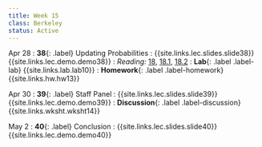 ```yaml
---
title: Week 15
class: Berkeley
status: Active
---
```


Apr 28
: **38**{: .label} Updating Probabilities
    : {{site.links.lec.slides.slide38}} {{site.links.lec.demo.demo38}}
: _Reading:_ [18](https://inferentialthinking.com/chapters/18/Updating_Predictions.html), [18.1](https://inferentialthinking.com/chapters/18/1/More_Likely_than_Not_Binary_Classifier.html), [18.2](https://inferentialthinking.com/chapters/18/2/Making_Decisions.html)
: **Lab**{: .label .label-lab} {{site.links.lab.lab10}} <!-- (Due 12/6) -->
: **Homework**{: .label .label-homework} {{site.links.hw.hw13}} <!-- (Due 12/8) -->

Apr 30
: **39**{: .label} Staff Panel
    : {{site.links.lec.slides.slide39}} {{site.links.lec.demo.demo39}}
: **Discussion**{: .label .label-discussion} {{site.links.wksht.wksht14}}

May 2
: **40**{: .label} Conclusion
  : {{site.links.lec.slides.slide40}} {{site.links.lec.demo.demo40}}
